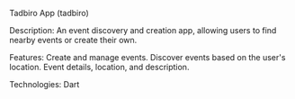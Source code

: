 Tadbiro App (tadbiro)

Description: An event discovery and creation app, allowing users to find nearby events or create their own.

Features:
Create and manage events.
Discover events based on the user's location.
Event details, location, and description.

Technologies:
Dart
